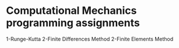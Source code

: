 # Computational Mechanics programming assignments

1-Runge-Kutta
2-Finite Differences Method
2-Finite Elements Method
